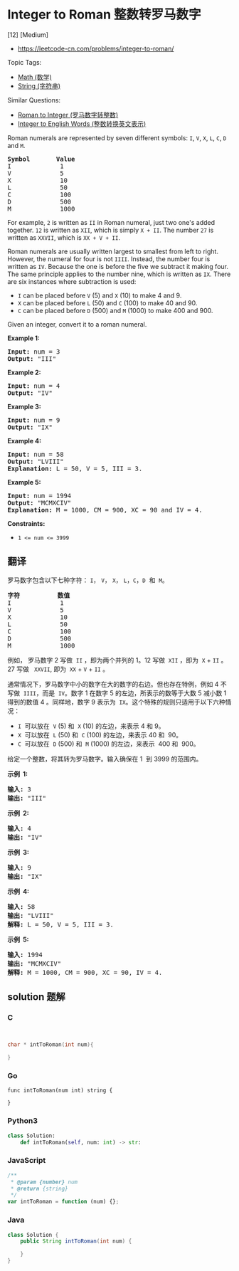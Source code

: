 # Integer to Roman 整数转罗马数字

[12] [Medium]

- https://leetcode-cn.com/problems/integer-to-roman/

Topic Tags:

- [Math (数学)](https://leetcode-cn.com/tag/math/)
- [String (字符串)](https://leetcode-cn.com/tag/string/)

Similar Questions:

- [Roman to Integer (罗马数字转整数)](https://leetcode-cn.com/problems/roman-to-integer/)
- [Integer to English Words (整数转换英文表示)](https://leetcode-cn.com/problems/integer-to-english-words/)

Roman numerals are represented by seven different symbols: `I`, `V`, `X`, `L`, `C`, `D` and `M`.

<pre><strong>Symbol</strong>       <strong>Value</strong>
I             1
V             5
X             10
L             50
C             100
D             500
M             1000</pre>

For example, `2` is written as `II` in Roman numeral, just two one's added together. `12` is written as `XII`, which is simply `X + II`. The number `27` is written as `XXVII`, which is `XX + V + II`.

Roman numerals are usually written largest to smallest from left to right. However, the numeral for four is not `IIII`. Instead, the number four is written as `IV`. Because the one is before the five we subtract it making four. The same principle applies to the number nine, which is written as `IX`. There are six instances where subtraction is used:

- `I` can be placed before `V` (5) and `X` (10) to make 4 and 9.
- `X` can be placed before `L` (50) and `C` (100) to make 40 and 90.
- `C` can be placed before `D` (500) and `M` (1000) to make 400 and 900.

Given an integer, convert it to a roman numeral.

**Example 1:**

<pre><strong>Input:</strong> num = 3
<strong>Output:</strong> "III"
</pre>

**Example 2:**

<pre><strong>Input:</strong> num = 4
<strong>Output:</strong> "IV"
</pre>

**Example 3:**

<pre><strong>Input:</strong> num = 9
<strong>Output:</strong> "IX"
</pre>

**Example 4:**

<pre><strong>Input:</strong> num = 58
<strong>Output:</strong> "LVIII"
<strong>Explanation:</strong> L = 50, V = 5, III = 3.
</pre>

**Example 5:**

<pre><strong>Input:</strong> num = 1994
<strong>Output:</strong> "MCMXCIV"
<strong>Explanation:</strong> M = 1000, CM = 900, XC = 90 and IV = 4.
</pre>

**Constraints:**

- `1 <= num <= 3999`

## 翻译

罗马数字包含以下七种字符： `I`， `V`， `X`， `L`，`C`，`D`  和  `M`。

<pre><strong>字符</strong>          <strong>数值</strong>
I             1
V             5
X             10
L             50
C             100
D             500
M             1000</pre>

例如， 罗马数字 2 写做  `II` ，即为两个并列的 1。12 写做  `XII` ，即为  `X` + `II` 。 27 写做   `XXVII`, 即为  `XX` + `V` + `II` 。

通常情况下，罗马数字中小的数字在大的数字的右边。但也存在特例，例如 4 不写做  `IIII`，而是  `IV`。数字 1 在数字 5 的左边，所表示的数等于大数 5 减小数 1 得到的数值 4 。同样地，数字 9 表示为  `IX`。这个特殊的规则只适用于以下六种情况：

- `I`  可以放在  `V` (5) 和  `X` (10) 的左边，来表示 4 和 9。
- `X`  可以放在  `L` (50) 和  `C` (100) 的左边，来表示 40 和  90。
- `C`  可以放在  `D` (500) 和  `M` (1000) 的左边，来表示  400 和  900。

给定一个整数，将其转为罗马数字。输入确保在 1  到 3999 的范围内。

**示例  1:**

<pre><strong>输入:</strong>&nbsp;3
<strong>输出:</strong> "III"</pre>

**示例  2:**

<pre><strong>输入:</strong>&nbsp;4
<strong>输出:</strong> "IV"</pre>

**示例  3:**

<pre><strong>输入:</strong>&nbsp;9
<strong>输出:</strong> "IX"</pre>

**示例  4:**

<pre><strong>输入:</strong>&nbsp;58
<strong>输出:</strong> "LVIII"
<strong>解释:</strong> L = 50, V = 5, III = 3.
</pre>

**示例  5:**

<pre><strong>输入:</strong>&nbsp;1994
<strong>输出:</strong> "MCMXCIV"
<strong>解释:</strong> M = 1000, CM = 900, XC = 90, IV = 4.</pre>

## solution 题解

### C

```c


char * intToRoman(int num){

}
```

### Go

```golang
func intToRoman(num int) string {

}
```

### Python3

```python
class Solution:
    def intToRoman(self, num: int) -> str:
```

### JavaScript

```javascript
/**
 * @param {number} num
 * @return {string}
 */
var intToRoman = function (num) {};
```

### Java

```java
class Solution {
    public String intToRoman(int num) {

    }
}
```
